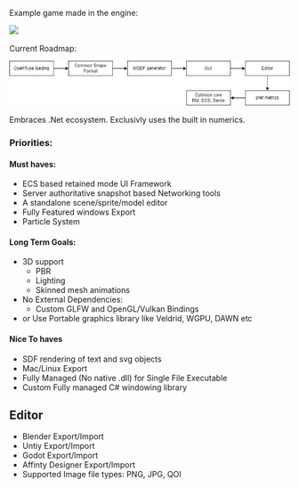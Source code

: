 Example game made in the engine:

<img src="https://media2.giphy.com/media/5Gfa671zLUKmZwBmTw/giphy.gif"/>


Current Roadmap:

<img src="/documentation/roadmap.drawio.png">







Embraces .Net ecosystem. Exclusivly uses the built in numerics.










### Priorities:
#### Must haves:
- ECS based retained mode UI Framework
- Server authoritative snapshot based Networking tools
- A standalone scene/sprite/model editor
- Fully Featured windows Export
- Particle System


#### Long Term Goals:
- 3D support
	- PBR
	- Lighting
	- Skinned mesh animations
 - No External Dependencies:
	- Custom GLFW and OpenGL/Vulkan Bindings
 - or Use Portable graphics library like Veldrid, WGPU, DAWN etc

#### Nice To haves
- SDF rendering of text and svg objects
- Mac/Linux Export
- Fully Managed (No native .dll) for Single File Executable
- Custom Fully managed C# windowing library




## Editor
- Blender Export/Import
- Untiy Export/Import
- Godot Export/Import
- Affinty Designer Export/Import
- Supported Image file types: PNG, JPG, QOI